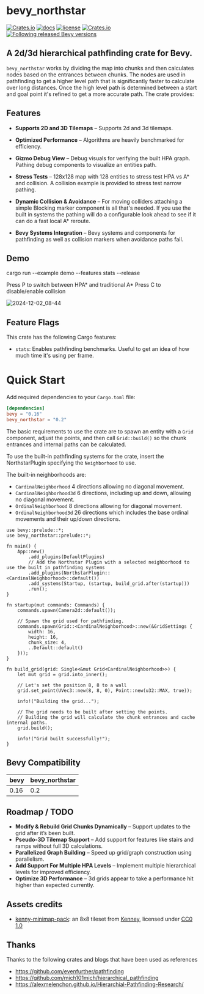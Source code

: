 # bevy_northstar
[![Crates.io](https://img.shields.io/crates/v/bevy_northstar)](https://crates.io/crates/bevy_northstar)
[![docs](https://docs.rs/bevy_northstar/badge.svg)](https://docs.rs/bevy_northstar/)
[![license](https://img.shields.io/badge/license-MIT-blue.svg)](https://github.com/jtothethree/bevy_northstar/blob/main/LICENSE)
[![Crates.io](https://img.shields.io/crates/d/bevy_northstar)](https://crates.io/crates/bevy_northstar)
[![Following released Bevy versions](https://img.shields.io/badge/Bevy%20tracking-released%20version-lightblue)](https://bevyengine.org/learn/quick-start/plugin-development/#main-branch-tracking)
## A 2d/3d hierarchical pathfinding crate for Bevy. 

`bevy_northstar` works by dividing the map into chunks and then calculates nodes based on the entrances between chunks. The nodes are used in pathfinding to get a higher level path that is significantly faster to calculate over long distances. Once the high level path is determined between a start and goal point it's refined to get a more accurate path.
The crate provides:

## Features  
- **Supports 2D and 3D Tilemaps** – Supports 2d and 3d tilemaps.  

- **Optimized Performance** – Algorithms are heavily benchmarked for efficiency.  

- **Gizmo Debug View** – Debug visuals for verifying the built HPA graph. Pathing debug components to visualize an entities path.  

- **Stress Tests** – 128x128 map with 128 entities to stress test HPA vs A* and collision. A collision example is provided to stress test narrow pathing.

- **Dynamic Collision & Avoidance** – For moving colliders attaching a simple Blocking marker component is all that's needed. If you use the built in systems the pathing will do a configurable look ahead to see if it can do a fast local A* reroute.

- **Bevy Systems Integration** – Bevy systems and components for pathfinding as well as collision markers when avoidance paths fail.



## Demo
cargo run --example demo --features stats --release

Press P to switch between HPA* and traditional A*
Press C to disable/enable collision

![2024-12-02_08-44](https://github.com/user-attachments/assets/18778c4e-43bf-4e4c-8031-8a5974610f9c)

## Feature Flags
This crate has the following Cargo features:

- `stats`: Enables pathfinding benchmarks. Useful to get an idea of how much time it's using per frame.

# Quick Start

Add required dependencies to your `Cargo.toml` file:

```toml
[dependencies]
bevy = "0.16"
bevy_northstar = "0.2"
```

The basic requirements to use the crate are to spawn an entity with a `Grid` component, adjust the points, and then call `Grid::build()` so the chunk entrances and internal paths can be calculated. 

To use the built-in pathfinding systems for the crate, insert the NorthstarPlugin specifying the `Neighborhood` to use.

The built-in neighborhoods are:
* `CardinalNeighborhood` 4 directions allowing no diagonal movement.
* `CardinalNeighborhood3d` 6 directions, including up and down, allowing no diagonal movement.
* `OrdinalNeighborhood` 8 directions allowing for diagonal movement.
* `OrdinalNeighborhood3d` 26 directions which includes the base ordinal movements and their up/down directions.

```rust,no_run
use bevy::prelude::*;
use bevy_northstar::prelude::*;

fn main() {
    App::new()
        .add_plugins(DefaultPlugins)
        // Add the Northstar Plugin with a selected neighborhood to use the built in pathfinding systems
        .add_plugins(NorthstarPlugin::<CardinalNeighborhood>::default())
        .add_systems(Startup, (startup, build_grid.after(startup)))
        .run();
}

fn startup(mut commands: Commands) {
    commands.spawn(Camera2d::default());

    // Spawn the grid used for pathfinding.
    commands.spawn(Grid::<CardinalNeighborhood>::new(&GridSettings {
        width: 16,
        height: 16,
        chunk_size: 4,
        ..Default::default()
    }));
}

fn build_grid(grid: Single<&mut Grid<CardinalNeighborhood>>) {
    let mut grid = grid.into_inner();

    // Let's set the position 8, 8 to a wall
    grid.set_point(UVec3::new(8, 8, 0), Point::new(u32::MAX, true));

    info!("Building the grid...");

    // The grid needs to be built after setting the points.
    // Building the grid will calculate the chunk entrances and cache internal paths.
    grid.build();

    info!("Grid built successfully!");
}
```

## Bevy Compatibility

|bevy|bevy_northstar|
|---|---|
|0.16|0.2|


## Roadmap / TODO
- **Modify & Rebuild Grid Chunks Dynamically** – Support updates to the grid after it’s been built.    
- **Pseudo-3D Tilemap Support** – Add support for features like stairs and ramps without full 3D calculations.  
- **Parallelized Graph Building** – Speed up grid/graph construction using parallelism.  
- **Add Support For Multiple HPA Levels** – Implement multiple hierarchical levels for improved efficiency.  
- **Optimize 3D Performance** – 3d grids appear to take a performance hit higher than expected currently. 

## Assets credits
- [kenny-minimap-pack](https://kenney.nl/assets/minimap-pack): an 8x8 tileset from [Kenney](https://kenney.nl/), licensed under [CC0 1.0](https://creativecommons.org/publicdomain/zero/1.0/)


## Thanks
Thanks to the following crates and blogs that have been used as references
* <https://github.com/evenfurther/pathfinding>
* <https://github.com/mich101mich/hierarchical_pathfinding>
* <https://alexmelenchon.github.io/Hierarchial-Pathfinding-Research/>
